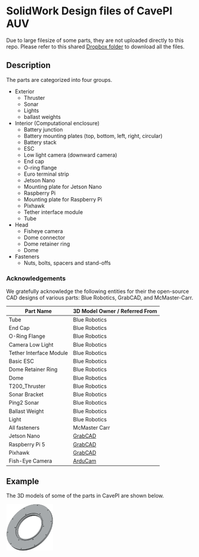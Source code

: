 # SolidWork Design files of CavePI AUV

Due to large filesize of some parts, they are not uploaded directly to this repo. Please refer to this shared [Dropbox folder](https://www.dropbox.com/scl/fo/iza5p15aaolned5e47gp4/AAuj588nzsUPL_QK-2lGrOM?rlkey=rmcqh2gj9ad3nmv3hwnzjqvkp&st=z4o9qxuu&dl=0) to download all the files.


## Description

The parts are categorized into four groups.

- Exterior
  - Thruster
  - Sonar
  - Lights
  - ballast weights
- Interior (Computational enclosure)
  -  Battery junction
  -  Battery mounting plates (top, bottom, left, right, circular)
  -  Battery stack
  -  ESC
  -  Low light camera (downward camera)
  -  End cap
  -  O-ring flange
  -  Euro terminal strip
  -  Jetson Nano
  -  Mounting plate for Jetson Nano
  -  Raspberry Pi
  -  Mounting plate for Raspberry Pi
  -  Pixhawk
  -  Tether interface module
  -  Tube
-  Head
   - Fisheye camera
   - Dome connector
   - Dome retainer ring
   - Dome
 - Fasteners
   - Nuts, bolts, spacers and stand-offs


### Acknowledgements

We gratefully acknowledge the following entities for their the open-source CAD designs of various parts: Blue Robotics, GrabCAD, and McMaster-Carr.


| Part Name             | 3D Model Owner / Referred From |
|-----------------------|-------------------------------|
| Tube                  | Blue Robotics                |
| End Cap               | Blue Robotics                 |
| O-Ring Flange         | Blue Robotics                 |
| Camera Low Light      | Blue Robotics                 |
| Tether Interface Module | Blue Robotics                |
| Basic ESC             | Blue Robotics                 |
| Dome Retainer Ring    | Blue Robotics                 |
| Dome                  | Blue Robotics                 |
| T200_Thruster         | Blue Robotics                 |
| Sonar Bracket         | Blue Robotics                 |
| Ping2 Sonar           | Blue Robotics                 |
| Ballast Weight        | Blue Robotics                 |
| Light                 | Blue Robotics                 |
| All fasteners         | McMaster Carr                 |
| Jetson Nano           | [GrabCAD](https://grabcad.com/library/nvidia-jetson-nano-2)                   |
| Raspberry Pi 5        | [GrabCAD](https://grabcad.com/library/raspberry-pi-5-2)                       |
| Pixhawk               | [GrabCAD](https://grabcad.com/library/pixhawk-2-4-8-v1-flight-controller-1)   |
| Fish-Eye Camera       | [ArduCam](https://www.arducam.com/arducam-1080p-low-light-wdr-ultra-wide-angle-usb-camera-module-for-computer-2mp-cmos-imx291-160-degree-fisheye-mini-uvc-usb2-0-spy-webcam-board-with-microphone-3-3ft-cable-for-windows-linux-mac-os.html)          |

## Example

The 3D models of some of the parts in CavePI are shown below.
<p align="left">
  <img src="../assets/Dome Connector.png" alt="Dome Connector" width="25%">
</p>

